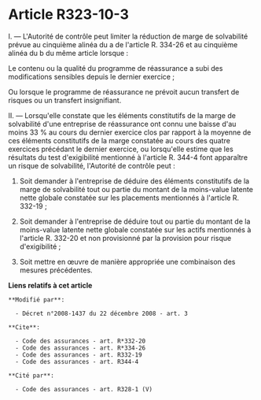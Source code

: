 # Article R323-10-3

I. ― L'Autorité de contrôle peut limiter la réduction de marge de solvabilité prévue au cinquième alinéa du a de l'article R.
334-26 et au cinquième alinéa du b du même article lorsque : 

Le contenu ou la qualité du programme de réassurance a subi des modifications sensibles depuis le dernier exercice ; 

Ou lorsque le programme de réassurance ne prévoit aucun transfert de risques ou un transfert insignifiant. 

II. ― Lorsqu'elle constate que les éléments constitutifs de la marge de solvabilité d'une entreprise de réassurance ont connu
une baisse d'au moins 33 % au cours du dernier exercice clos par rapport à la moyenne de ces éléments constitutifs de la
marge constatée au cours des quatre exercices précédant le dernier exercice, ou lorsqu'elle estime que les résultats du test
d'exigibilité mentionné à l'article R. 344-4 font apparaître un risque de solvabilité, l'Autorité de contrôle peut : 

1. Soit demander à l'entreprise de déduire des éléments constitutifs de la marge de solvabilité tout ou partie du montant de
la moins-value latente nette globale constatée sur les placements mentionnés à l'article R. 332-19 ; 

2. Soit demander à l'entreprise de déduire tout ou partie du montant de la moins-value latente nette globale constatée sur
les actifs mentionnés à l'article R. 332-20 et non provisionné par la provision pour risque d'exigibilité ; 

3. Soit mettre en œuvre de manière appropriée une combinaison des mesures précédentes.

**Liens relatifs à cet article**

	**Modifié par**:

	  - Décret n°2008-1437 du 22 décembre 2008 - art. 3

	**Cite**:

	  - Code des assurances - art. R*332-20
	  - Code des assurances - art. R*334-26
	  - Code des assurances - art. R332-19
	  - Code des assurances - art. R344-4

	**Cité par**:

	  - Code des assurances - art. R328-1 (V)
